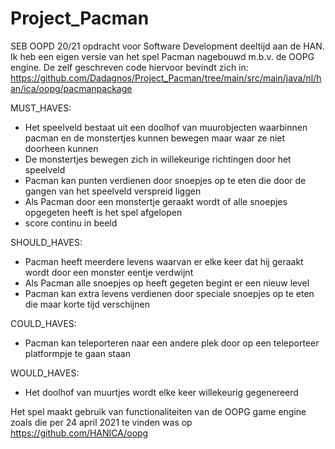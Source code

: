 # Project_Pacman
SEB OOPD 20/21 opdracht voor Software Development deeltijd aan de HAN.
Ik heb een eigen versie van het spel Pacman nagebouwd m.b.v. de OOPG engine.
De zelf geschreven code hiervoor bevindt zich in: https://github.com/Dadagnos/Project_Pacman/tree/main/src/main/java/nl/han/ica/oopg/pacmanpackage


MUST_HAVES:
* Het speelveld bestaat uit een doolhof van muurobjecten waarbinnen pacman en de monstertjes kunnen bewegen maar waar ze niet doorheen kunnen
* De monstertjes bewegen zich in willekeurige richtingen door het speelveld
* Pacman kan punten verdienen door snoepjes op te eten die door de gangen van het speelveld verspreid liggen
* Als Pacman door een monstertje geraakt wordt of alle snoepjes opgegeten heeft is het spel afgelopen
* score continu in beeld

SHOULD_HAVES:
* Pacman heeft meerdere levens waarvan er elke keer dat hij geraakt wordt door een monster eentje verdwijnt
* Als Pacman alle snoepjes op heeft gegeten begint er een nieuw level
* Pacman kan extra levens verdienen door speciale snoepjes op te eten die maar korte tijd verschijnen

COULD_HAVES:
* Pacman kan teleporteren naar een andere plek door op een teleporteer platformpje te gaan staan

WOULD_HAVES:
* Het doolhof van muurtjes wordt elke keer willekeurig gegenereerd

Het spel maakt gebruik van functionaliteiten van de OOPG game engine zoals die per 24 april 2021 te vinden was op https://github.com/HANICA/oopg